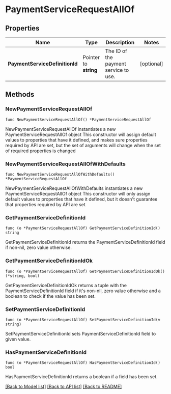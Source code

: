 # PaymentServiceRequestAllOf

## Properties

Name | Type | Description | Notes
------------ | ------------- | ------------- | -------------
**PaymentServiceDefinitionId** | Pointer to **string** | The ID of the payment service to use. | [optional] 

## Methods

### NewPaymentServiceRequestAllOf

`func NewPaymentServiceRequestAllOf() *PaymentServiceRequestAllOf`

NewPaymentServiceRequestAllOf instantiates a new PaymentServiceRequestAllOf object
This constructor will assign default values to properties that have it defined,
and makes sure properties required by API are set, but the set of arguments
will change when the set of required properties is changed

### NewPaymentServiceRequestAllOfWithDefaults

`func NewPaymentServiceRequestAllOfWithDefaults() *PaymentServiceRequestAllOf`

NewPaymentServiceRequestAllOfWithDefaults instantiates a new PaymentServiceRequestAllOf object
This constructor will only assign default values to properties that have it defined,
but it doesn't guarantee that properties required by API are set

### GetPaymentServiceDefinitionId

`func (o *PaymentServiceRequestAllOf) GetPaymentServiceDefinitionId() string`

GetPaymentServiceDefinitionId returns the PaymentServiceDefinitionId field if non-nil, zero value otherwise.

### GetPaymentServiceDefinitionIdOk

`func (o *PaymentServiceRequestAllOf) GetPaymentServiceDefinitionIdOk() (*string, bool)`

GetPaymentServiceDefinitionIdOk returns a tuple with the PaymentServiceDefinitionId field if it's non-nil, zero value otherwise
and a boolean to check if the value has been set.

### SetPaymentServiceDefinitionId

`func (o *PaymentServiceRequestAllOf) SetPaymentServiceDefinitionId(v string)`

SetPaymentServiceDefinitionId sets PaymentServiceDefinitionId field to given value.

### HasPaymentServiceDefinitionId

`func (o *PaymentServiceRequestAllOf) HasPaymentServiceDefinitionId() bool`

HasPaymentServiceDefinitionId returns a boolean if a field has been set.


[[Back to Model list]](../README.md#documentation-for-models) [[Back to API list]](../README.md#documentation-for-api-endpoints) [[Back to README]](../README.md)


